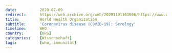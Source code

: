```yaml
---
date:          2020-07-09
redirect:      https://web.archive.org/web/20201101161006/https://www.who.int/news-room/q-a-detail/coronavirus-disease-covid-19-serology
title:         World Health Organization
subtitle:      'Coronavirus disease (COVID-19): Serology'
timeline:      WHO
country:       [ORG]
categories:    [Wissenschaft]
tags:          [who, immunität]
---
```

